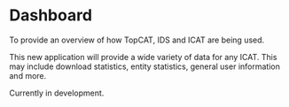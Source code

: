 # Dashboard
To provide an overview of how TopCAT, IDS and ICAT are being used.

This new application will provide a wide variety of data for any ICAT. This may include download statistics, entity statistics, general user information and more.

Currently in development.
